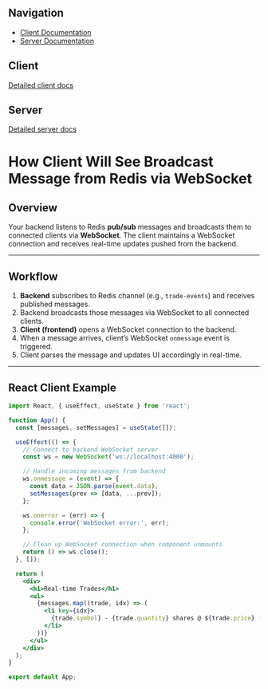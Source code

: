 ## Navigation
- [Client Documentation](#client)
- [Server Documentation](#server)

## Client
[Detailed client docs](./client/README.md)

## Server
[Detailed server docs](./server/README.md)

# How Client Will See Broadcast Message from Redis via WebSocket

## Overview

Your backend listens to Redis **pub/sub** messages and broadcasts them to connected clients via **WebSocket**. The client maintains a WebSocket connection and receives real-time updates pushed from the backend.

---

## Workflow

1. **Backend** subscribes to Redis channel (e.g., `trade-events`) and receives published messages.
2. Backend broadcasts those messages via WebSocket to all connected clients.
3. **Client (frontend)** opens a WebSocket connection to the backend.
4. When a message arrives, client’s WebSocket `onmessage` event is triggered.
5. Client parses the message and updates UI accordingly in real-time.

---

## React Client Example

```jsx
import React, { useEffect, useState } from 'react';

function App() {
  const [messages, setMessages] = useState([]);

  useEffect(() => {
    // Connect to backend WebSocket server
    const ws = new WebSocket('ws://localhost:4000');

    // Handle incoming messages from backend
    ws.onmessage = (event) => {
      const data = JSON.parse(event.data);
      setMessages(prev => [data, ...prev]);
    };

    ws.onerror = (err) => {
      console.error('WebSocket error:', err);
    };

    // Clean up WebSocket connection when component unmounts
    return () => ws.close();
  }, []);

  return (
    <div>
      <h1>Real-time Trades</h1>
      <ul>
        {messages.map((trade, idx) => (
          <li key={idx}>
            {trade.symbol} - {trade.quantity} shares @ ${trade.price} (User: {trade.userId})
          </li>
        ))}
      </ul>
    </div>
  );
}

export default App;

